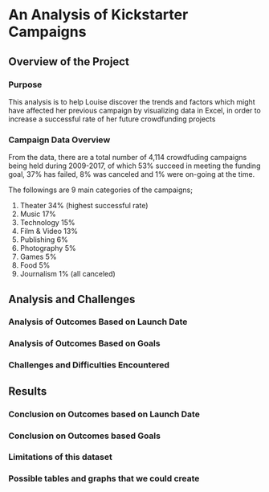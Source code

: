 # An Analysis of Kickstarter Campaigns
## Overview of the Project
### Purpose
This analysis is to help Louise discover the trends and factors which might have affected her previous campaign by visualizing data in Excel, in order to increase a successful rate of her future crowdfunding projects
### Campaign Data Overview
From the data, there are a total number of 4,114 crowdfuding campaigns being held during 2009-2017, of which 53% succeed in meeting the funding goal, 37% has failed, 8% was canceled and 1% were on-going at the time.

The followings are 9 main categories of the campaigns;
1. Theater 34% (highest successful rate)
2. Music 17%
3. Technology 15%
4. Film & Video 13% 
5. Publishing 6%
6. Photography 5%
7. Games 5%
8. Food 5%
9. Journalism 1% (all canceled)

## Analysis and Challenges
### Analysis of Outcomes Based on Launch Date

### Analysis of Outcomes Based on Goals

### Challenges and Difficulties Encountered


## Results
### Conclusion on Outcomes based on Launch Date

### Conclusion on Outcomes based Goals

### Limitations of this dataset

### Possible tables and graphs that we could create
